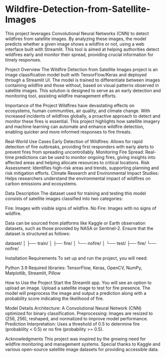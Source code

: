 # Wildfire-Detection-from-Satellite-Images


This project leverages Convolutional Neural Networks (CNN) to detect wildfires from satellite images. By analyzing these images, the model predicts whether a given image shows a wildfire or not, using a web interface built with Streamlit. This tool is aimed at helping authorities detect wildfires early and monitor their spread, providing crucial information for timely responses.

Project Overview
The Wildfire Detection from Satellite Images project is an image classification model built with TensorFlow/Keras and deployed through a Streamlit UI. The model is trained to differentiate between images containing wildfire and those without, based on visual patterns observed in satellite images. This solution is designed to serve as an early detection and monitoring tool, assisting wildfire management efforts.

Importance of the Project
Wildfires have devastating effects on ecosystems, human communities, air quality, and climate change. With increased incidents of wildfires globally, a proactive approach to detect and monitor these fires is essential. This project highlights how satellite imagery and machine learning can automate and enhance wildfire detection, enabling quicker and more informed responses to fire threats.

Real-World Use Cases
Early Detection of Wildfires: Allows for rapid detection of fire outbreaks, providing first responders with early alerts to prevent fires from spreading uncontrollably.
Monitoring Fire Spread: Real-time predictions can be used to monitor ongoing fires, giving insights into affected areas and helping allocate resources to critical locations.
Risk Assessment: Identifies high-risk areas and trends, supporting planning and risk mitigation efforts.
Climate Research and Environmental Impact Studies: Helps researchers understand the environmental impact of wildfires on carbon emissions and ecosystems.

Data Description
The dataset used for training and testing this model consists of satellite images classified into two categories:

Fire: Images with visible signs of wildfire.
No Fire: Images with no signs of wildfire.

Data can be sourced from platforms like Kaggle or Earth observation datasets, such as those provided by NASA or Sentinel-2. Ensure that the dataset is structured as follows:

dataset/
│
├── train/
│   ├── fire/
│   └── nofire/
│
└── test/
    ├── fire/
    └── nofire/

Installation
Requirements
To set up and run the project, you will need:

Python 3.9
Required libraries: TensorFlow, Keras, OpenCV, NumPy, Matplotlib, Streamlit, Pillow


How to Use the Project
Start the Streamlit app. You will see an option to upload an image.
Upload a satellite image to test for fire presence.
The model will preprocess the image and output a prediction along with a probability score indicating the likelihood of fire.


Model Details
Architecture: A Convolutional Neural Network (CNN) optimized for binary classification.
Preprocessing: Images are resized to (256, 256), reshaped, and normalized to improve model performance.
Prediction Interpretation: Uses a threshold of 0.5 to determine fire (probability < 0.5) or no fire (probability >= 0.5).

Acknowledgments
This project was inspired by the growing need for wildfire monitoring and management systems.
Special thanks to Kaggle and various open-source satellite image datasets for providing accessible data.




